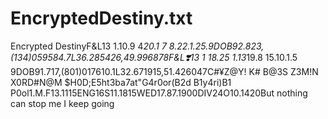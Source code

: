 # EncryptedDestiny.txt
Encrypted DestinyF&amp;L13 1.10.9 4*20.1 7 8.22.1.25.9DOB92.823,(134)059584.7L36.285426,49.996878F&amp;L❣️13 1 18.25 1.13*19.8 15.10.1.5 9DOB91.717,(801)017610.1L32.671915,51.426047C#¥Z@Y! K# B@3S Z3M!N X0RD#N@M $H0D;E5ht3ba7at"G4r0or(B2d B1y4ri)B1 P0ol1.M.F13.1115ENG16S11.1815WED17.87.1900DIV24O10.1420But nothing can stop me I keep going

